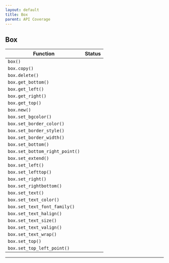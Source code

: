 ```yaml
---
layout: default
title: Box
parent: API Coverage
---
```


## Box

| Function                       | Status |
| ------------------------------ | ------ |
| `box()`                        |        |
| `box.copy()`                   |        |
| `box.delete()`                 |        |
| `box.get_bottom()`             |        |
| `box.get_left()`               |        |
| `box.get_right()`              |        |
| `box.get_top()`                |        |
| `box.new()`                    |        |
| `box.set_bgcolor()`            |        |
| `box.set_border_color()`       |        |
| `box.set_border_style()`       |        |
| `box.set_border_width()`       |        |
| `box.set_bottom()`             |        |
| `box.set_bottom_right_point()` |        |
| `box.set_extend()`             |        |
| `box.set_left()`               |        |
| `box.set_lefttop()`            |        |
| `box.set_right()`              |        |
| `box.set_rightbottom()`        |        |
| `box.set_text()`               |        |
| `box.set_text_color()`         |        |
| `box.set_text_font_family()`   |        |
| `box.set_text_halign()`        |        |
| `box.set_text_size()`          |        |
| `box.set_text_valign()`        |        |
| `box.set_text_wrap()`          |        |
| `box.set_top()`                |        |
| `box.set_top_left_point()`     |        |

---
